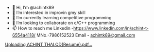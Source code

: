 - 👋 Hi, I’m @achintk89
- 👀 I’m interested in improvin gmy skill
- 🌱 I’m currently learning competitive programming
- 💞️ I’m looking to collaborate on c/C++ programming
- 📫 How to reach me Linkedin -https://www.linkedin.com/in/achint-t-6554a4118/ MNo.-7986152523 Email - achintk89@gmail.com

[Uploading ACHINT THALOD(Resume).pdf…]()
